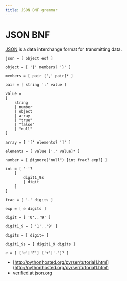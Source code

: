```yaml
---
title: JSON BNF grammar
---
```


# JSON BNF

[JSON](json.org) is a data interchange format for transmitting data.

    json = [ object eof ]

    object = [ '{' members? '}' ]

    members = [ pair [',' pair]* ]

    pair = [ string ':' value ]

    value =
    [
        string
        | number
        | object
        | array
        | "true"
        | "false"
        | "null"
    ]

    array = [ '[' elements? ']' ]

    elements = [ value [',' value]* ]

    number = [ @ignore("null") [int frac? exp?] ]

    int = [ '-'?
        [
            digit1_9s
            | digit
        ]
    ]

    frac = [ '.' digits ]

    exp = [ e digits ]

    digit = [ '0'..'9' ]

    digit1_9 = [ '1'..'9' ]

    digits = [ digit+ ]

    digit1_9s = [ digit1_9 digits ]

    e = [ ['e'|'E'] ['+'|'-']? ]

- [http://pythonhosted.org/pyrser/tutorial1.html](http://pythonhosted.org/pyrser/tutorial1.html)
- [verified at json.org](json.org)
